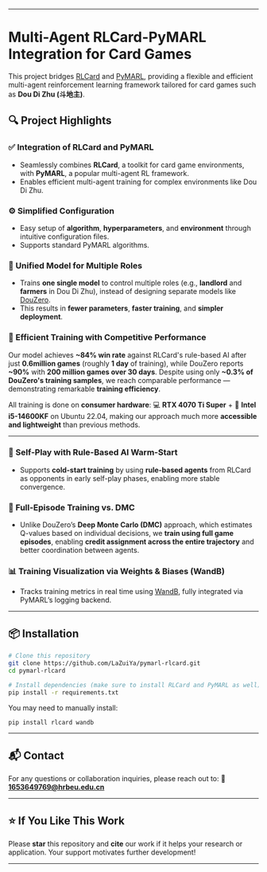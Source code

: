 

---

# Multi-Agent RLCard-PyMARL Integration for Card Games

This project bridges [RLCard](https://github.com/datamllab/rlcard) and [PyMARL](https://github.com/oxwhirl/pymarl), providing a flexible and efficient multi-agent reinforcement learning framework tailored for card games such as **Dou Di Zhu (斗地主)**.

## 🔍 Project Highlights

### ✅ Integration of RLCard and PyMARL

* Seamlessly combines **RLCard**, a toolkit for card game environments, with **PyMARL**, a popular multi-agent RL framework.
* Enables efficient multi-agent training for complex environments like Dou Di Zhu.

### ⚙️ Simplified Configuration

* Easy setup of **algorithm**, **hyperparameters**, and **environment** through intuitive configuration files.
* Supports standard PyMARL algorithms.

### 👥 Unified Model for Multiple Roles

* Trains **one single model** to control multiple roles (e.g., **landlord** and **farmers** in Dou Di Zhu), instead of designing separate models like [DouZero](https://github.com/kwai/DouZero).
* This results in **fewer parameters**, **faster training**, and **simpler deployment**.

### 🚀 Efficient Training with Competitive Performance

Our model achieves **\~84% win rate** against RLCard's rule-based AI after just **0.6million games** (roughly **1 day** of training), while DouZero reports **\~90%** with **200 million games over 30 days**.
Despite using only **\~0.3% of DouZero's training samples**, we reach comparable performance — demonstrating remarkable **training efficiency**.

All training is done on **consumer hardware**:
💻 **RTX 4070 Ti Super** + 🧠 **Intel i5-14600KF** on Ubuntu 22.04,
making our approach much more **accessible and lightweight** than previous methods.

---

### 🧊 Self-Play with Rule-Based AI Warm-Start

* Supports **cold-start training** by using **rule-based agents** from RLCard as opponents in early self-play phases, enabling more stable convergence.
### 🧠 Full-Episode Training vs. DMC

* Unlike DouZero’s **Deep Monte Carlo (DMC)** approach, which estimates Q-values based on individual decisions, we **train using full game episodes**, enabling **credit assignment across the entire trajectory** and better coordination between agents.

### 📊 Training Visualization via Weights & Biases (WandB)

* Tracks training metrics in real time using [WandB](https://wandb.ai/), fully integrated via PyMARL’s logging backend.

---

## 📦 Installation

```bash
# Clone this repository
git clone https://github.com/LaZuiYa/pymarl-rlcard.git
cd pymarl-rlcard

# Install dependencies (make sure to install RLCard and PyMARL as well)
pip install -r requirements.txt
```

You may need to manually install:

```bash
pip install rlcard wandb
```

---


## 📬 Contact

For any questions or collaboration inquiries, please reach out to:
📧 **[1653649769@hrbeu.edu.cn](mailto:1653649769@hrbeu.edu.cn)**

---

## ⭐ If You Like This Work

Please **star** this repository and **cite** our work if it helps your research or application. Your support motivates further development!

---

